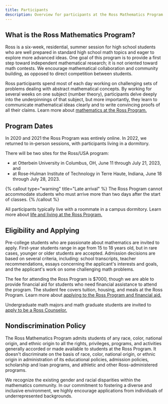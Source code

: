 ```yaml
---
title: Participants
description: Overview for participants at the Ross Mathematics Program.
---
```


## What is the Ross Mathematics Program?

Ross is a six-week, residential, summer session for high school students who are well prepared in standard high school math topics and eager to explore more advanced ideas. One goal of this program is to provide a first step toward independent mathematical research; it is not oriented toward math contests. We encourage mathematical collaboration and community building, as opposed to direct competition between students.

Ross participants spend most of each day working on challenging sets of problems dealing with abstract mathematical concepts. By working for several weeks on one subject (number theory), participants delve deeply into the underpinnings of that subject, but more importantly, they learn to communicate mathematical ideas clearly and to write convincing proofs of all their claims. Learn more about [mathematics at the Ross Program.](/participants/math-at-ross)

## Program Dates

In 2020 and 2021 the Ross Program was entirely online. In 2022, we returned to in-person sessions, with participants living in a dormitory.

There will be two sites for the Ross/USA program:

- at Otterbein University in Columbus, OH, June 11 through July 21, 2023, and
- at Rose-Hulman Institute of Technology in Terre Haute, Indiana, June 18 through July 28, 2023.

{% callout type="warning" title="Late arrival" %}
The Ross Program cannot accommodate students who must arrive more than two days after the start of classes.
{% /callout %}

All participants typically live with a roommate in a campus dormitory. Learn more about [life and living at the Ross Program.](/participants/life-at-ross)

## Eligibility and Applying

Pre-college students who are passionate about mathematics are invited to apply. First-year students range in age from 15 to 18 years old, but in rare cases, younger or older students are accepted. Admission decisions are based on several criteria, including: school transcripts, teacher recommendations, essays concerning the applicant's interests and goals, and the applicant's work on some challenging math problems.

The fee for attending the Ross Program is $7000, though we are able to provide financial aid for students who need financial assistance to attend the program. The student fee covers tuition, housing, and meals at the Ross Program. Learn more about [applying to the Ross Program and financial aid.](participants/to-apply)

Undergraduate math majors and math graduate students are invited to [apply to be a Ross Counselor.](counselors/to-apply)

## Nondiscrimination Policy

The Ross Mathematics Program admits students of any race, color, national origin, and ethnic origin to all the rights, privileges, programs, and activities generally accorded or made available to students at the Ross Program. It doesn't discriminate on the basis of race, color, national origin, or ethnic origin in administration of its educational policies, admission policies, scholarship and loan programs, and athletic and other Ross-administered programs.

We recognize the existing gender and racial disparities within the mathematics community. In our commitment to fostering a diverse and inclusive environment, we highly encourage applications from individuals of underrepresented backgrounds.